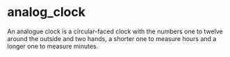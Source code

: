 # analog_clock
An analogue clock is a circular-faced clock with the numbers one to twelve around the outside and two hands, a shorter one to measure hours and a longer one to measure minutes.

